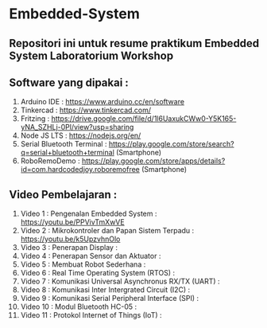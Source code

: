 # Embedded-System
Repositori ini untuk resume praktikum Embedded System Laboratorium Workshop 
--------------------------------------------------------------------------

Software yang dipakai :
-----------------------
1. Arduino IDE : https://www.arduino.cc/en/software
2. Tinkercad : https://www.tinkercad.com/
3. Fritzing : https://drive.google.com/file/d/1l6UaxukCWw0-Y5K165-yNA_SZHLj-0Pl/view?usp=sharing
4. Node JS LTS : https://nodejs.org/en/
5. Serial Bluetooth Terminal : https://play.google.com/store/search?q=serial+bluetooth+terminal (Smartphone)
6. RoboRemoDemo : https://play.google.com/store/apps/details?id=com.hardcodedjoy.roboremofree (Smartphone) 


Video Pembelajaran :
--------------------
1. Video 1  : Pengenalan Embedded System                     : https://youtu.be/PPVivTmXwVE
2. Video 2  : Mikrokontroler dan Papan Sistem Terpadu        : https://youtu.be/k5UpzvhnOlo
3. Video 3  : Penerapan Display                              :
4. Video 4  : Penerapan Sensor dan Aktuator                  :
5. Video 5  : Membuat Robot Sederhana                        :
6. Video 6  : Real Time Operating System (RTOS)              :
7. Video 7  : Komunikasi Universal Asynchronus RX/TX (UART)  :
8. Video 8  : Komunikasi Inter Intergrated Circuit (I2C)     :
9. Video 9  : Komunikasi Serial Peripheral Interface (SPI)   :
10. Video 10 : Modul Bluetooth HC-05                         :
11. Video 11 : Protokol Internet of Things (IoT)             :
